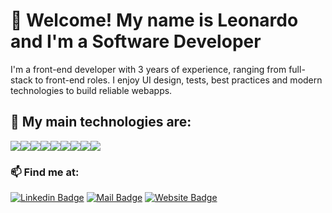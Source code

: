 <h1>👋 Welcome! My name is Leonardo and I'm a Software Developer</h1>

I'm a front-end developer with 3 years of experience, ranging from full-stack to front-end roles. I enjoy UI design, tests, best practices and modern technologies to build reliable webapps.
  
<section>
  <h2>💎 My main technologies are:</h2>
  <div style="display: flex; flex-direction: row;">
    <img src="https://img.shields.io/badge/-HTML5-E34F26?style=flat-square&logo=html5&logoColor=white" />
    <img src="https://img.shields.io/badge/-CSS3-1572B6?style=flat-square&logo=css3" />
    <img src="https://img.shields.io/badge/-JavaScript-yellow?style=flat-square&logo=javascript" />
    <img src="https://img.shields.io/badge/-TypeScript-black?style=flat-square&logo=typescript" />
    <img src="https://img.shields.io/badge/-React-informational?style=flat-square&logo=react" />
    <img src="https://img.shields.io/badge/-Nodejs-lightgreen?style=flat-square&logo=node-dot-js" />
    <img src="https://img.shields.io/badge/-Docker-black?style=flat-square&logo=docker" />
    <img src="https://img.shields.io/badge/Amazon%20AWS-232F3E?style=flat-square&logo=amazon-aws" />
    <img src="https://img.shields.io/badge/-Figma-red?style=flat-square&logo=Figma&logoColor=white" />
  </div>
</section>

<h3>📫 Find me at:</h3>
  
[![Linkedin Badge](https://img.shields.io/badge/Linkedin-blue?style=flat-square&logo=linkedin)](https://www.linkedin.com/in/leonardo-negrao)
[![Mail Badge](https://img.shields.io/badge/leonardolnegrao@gmail.com-F6F6F6?style=flat-square&logo=gmail)](mailto:leonardolnegrao@gmail.com)
[![Website Badge](https://img.shields.io/badge/leonardonegrao.com-black?style=flat-square&logo=vercel)](https://leonardonegrao.com)
